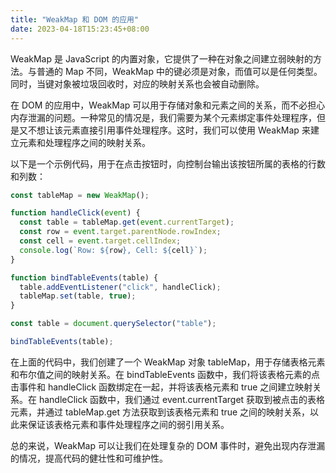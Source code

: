```yaml
---
title: "WeakMap 和 DOM 的应用"
date: 2023-04-18T15:23:45+08:00
---
```


WeakMap 是 JavaScript 的内置对象，它提供了一种在对象之间建立弱映射的方法。与普通的 Map 不同，WeakMap 中的键必须是对象，而值可以是任何类型。同时，当键对象被垃圾回收时，对应的映射关系也会被自动删除。

在 DOM 的应用中，WeakMap 可以用于存储对象和元素之间的关系，而不必担心内存泄漏的问题。一种常见的情况是，我们需要为某个元素绑定事件处理程序，但是又不想让该元素直接引用事件处理程序。这时，我们可以使用 WeakMap 来建立元素和处理程序之间的映射关系。

以下是一个示例代码，用于在点击按钮时，向控制台输出该按钮所属的表格的行数和列数：

```js
const tableMap = new WeakMap();

function handleClick(event) {
  const table = tableMap.get(event.currentTarget);
  const row = event.target.parentNode.rowIndex;
  const cell = event.target.cellIndex;
  console.log(`Row: ${row}, Cell: ${cell}`);
}

function bindTableEvents(table) {
  table.addEventListener("click", handleClick);
  tableMap.set(table, true);
}

const table = document.querySelector("table");

bindTableEvents(table);
```

在上面的代码中，我们创建了一个 WeakMap 对象 tableMap，用于存储表格元素和布尔值之间的映射关系。在 bindTableEvents 函数中，我们将该表格元素的点击事件和 handleClick 函数绑定在一起，并将该表格元素和 true 之间建立映射关系。在 handleClick 函数中，我们通过 event.currentTarget 获取到被点击的表格元素，并通过 tableMap.get 方法获取到该表格元素和 true 之间的映射关系，以此来保证该表格元素和事件处理程序之间的弱引用关系。

总的来说，WeakMap 可以让我们在处理复杂的 DOM 事件时，避免出现内存泄漏的情况，提高代码的健壮性和可维护性。
